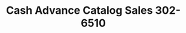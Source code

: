 ---
f_zip-code: 31558
f_state-code: GA
title: Cash Advance Catalog Sales 302-6510
f_phone: 912-882-2274
f_city-only: Saint Marys
f_address: 6586 Ga Highway 40 East Saint Marys
f_location-unique-id: '6510'
slug: cash-advance-catalog-sales-302-6510
updated-on: '2024-05-30T13:46:58.046Z'
created-on: '2024-05-30T13:36:59.803Z'
published-on: '2024-05-30T13:54:32.469Z'
f_city-state: cms/city/saint-marys-ga.md
f_company: cms/company/cash-advance-catalog-sales-302.md
f_state: cms/state/georgia.md
layout: '[payday-loan].html'
tags: payday-loan
---
